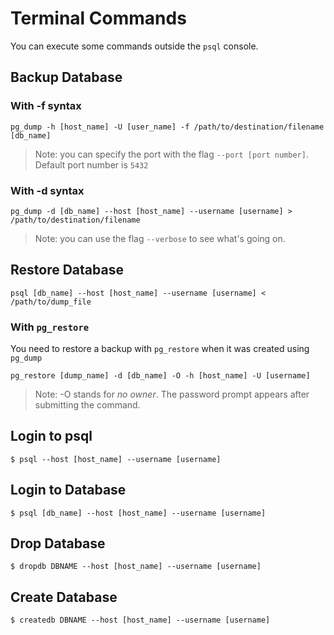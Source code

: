 # Terminal Commands

You can execute some commands outside the `psql` console.

## Backup Database

### With -f syntax

```
pg_dump -h [host_name] -U [user_name] -f /path/to/destination/filename [db_name]
```

> Note: you can specify the port with the flag `--port [port number]`. Default port number is `5432`

### With -d syntax

```
pg_dump -d [db_name] --host [host_name] --username [username] > /path/to/destination/filename
```

> Note: you can use the flag `--verbose` to see what's going on.

## Restore Database

```
psql [db_name] --host [host_name] --username [username] < /path/to/dump_file
```

### With `pg_restore`

You need to restore a backup with `pg_restore` when it was created using `pg_dump`

```
pg_restore [dump_name] -d [db_name] -O -h [host_name] -U [username]
```

> Note: -O stands for *no owner*. The password prompt appears after submitting the command.

## Login to psql

    $ psql --host [host_name] --username [username]

## Login to Database

    $ psql [db_name] --host [host_name] --username [username]

## Drop Database

    $ dropdb DBNAME --host [host_name] --username [username]

## Create Database

    $ createdb DBNAME --host [host_name] --username [username]
